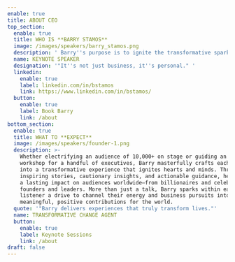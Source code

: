 ```yaml
---
enable: true
title: ABOUT CEO
top_section:
  enable: true
  title: WHO IS **BARRY STAMOS**
  image: /images/speakers/barry_stamos.png
  description: ' Barry''s purpose is to ignite the transformative spark in others, so our collective light shines as bright as a Supernova. ⭐️ Street creds: 25+ year track record: Startup Founder (3 Exits: IPO/Unicorn), Tier 1 VC (EIR), Corporate Innovation Leader (Public company), & Management Consultant (Big 4). Barry is the CEO & Founder of Supernova (150+ exited founder community), former Chief Heart Officer & Co-founder of 1heart.com (Human accelerator), EIR at 500 Global (#1 VC in exits), Head of Investor Relations at Arora Project (Raised $125MM+; Exit to Republic.com), Global Head of Strategy & Innovation at Acxiom (Built $318MM business and exited for $2.3B), and Founder of INBOX/Responsys (IPO and Exit to Oracle for $1.6B). Barry has been hired as a speaker or consultant to 100+ Fortune 500 companies. Heart-led Leader. Speaker. Mentor. Community Builder. Father. Brother. Son. Friend. Global citizen. '
  name: KEYNOTE SPEAKER
  designation: '"It''s not just business, it''s personal." '
  linkedin:
    enable: true
    label: linkedin.com/in/bstamos
    link: https://www.linkedin.com/in/bstamos/
  button:
    enable: true
    label: Book Barry
    link: /about
bottom_section:
  enable: true
  title: WHAT TO **EXPECT**
  image: /images/speakers/founder-1.png
  description: >-
    Whether electrifying an audience of 10,000+ on stage or guiding an intimate
    workshop for a handful of executives, Barry masterfully crafts each talk
    into a transformative experience that ignites hearts and minds. Through
    inspiring stories, cautionary insights, and actionable guidance, he delivers
    a lasting impact on audiences worldwide—from billionaires and celebrities to
    founders and leaders. More than just a talk, Barry sparks within each
    listener a drive to channel their energy and business pursuits into
    meaningful, positive contributions for the world.
  quote: '"Barry delivers experiences that truly transform lives."'
  name: TRANSFORMATIVE CHANGE AGENT
  button:
    enable: true
    label: Keynote Sessions
    link: /about
draft: false
---
```

